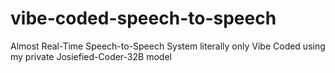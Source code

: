 # vibe-coded-speech-to-speech
Almost Real-Time Speech-to-Speech System literally only Vibe Coded using my private Josiefied-Coder-32B model
